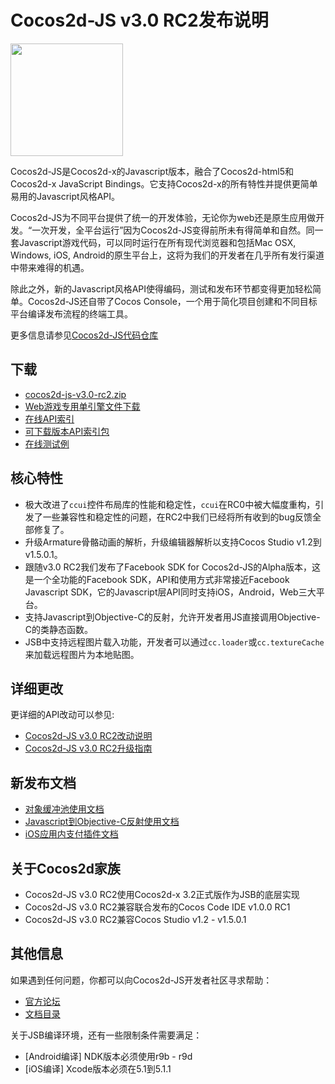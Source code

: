# Cocos2d-JS v3.0 RC2发布说明

<img src="http://www.cocos2d-x.org/attachments/download/1508" height=180> 


Cocos2d-JS是Cocos2d-x的Javascript版本，融合了Cocos2d-html5和Cocos2d-x JavaScript Bindings。它支持Cocos2d-x的所有特性并提供更简单易用的Javascript风格API。

Cocos2d-JS为不同平台提供了统一的开发体验，无论你为web还是原生应用做开发。“一次开发，全平台运行”因为Cocos2d-JS变得前所未有得简单和自然。同一套Javascript游戏代码，可以同时运行在所有现代浏览器和包括Mac OSX, Windows, iOS, Android的原生平台上，这将为我们的开发者在几乎所有发行渠道中带来难得的机遇。

除此之外，新的Javascript风格API使得编码，测试和发布环节都变得更加轻松简单。Cocos2d-JS还自带了Cocos Console，一个用于简化项目创建和不同目标平台编译发布流程的终端工具。

更多信息请参见[Cocos2d-JS代码仓库](https://github.com/cocos2d/cocos2d-js)

## 下载

- [cocos2d-js-v3.0-rc2.zip](http://www.cocos2d-x.org/filedown/cocos2d-js-v3.0-rc2.zip)
- [Web游戏专用单引擎文件下载](http://cocos2d-x.org/filecenter/jsbuilder/)
- [在线API索引](http://www.cocos2d-x.org/reference/html5-js/V3.0rc2/index.html)
- [可下载版本API索引包](http://www.cocos2d-x.org/filedown/Cocos2d-JS-v3rc2-API.zip)
- [在线测试例](http://cocos2d-x.org/js-tests/)

## 核心特性

* 极大改进了`ccui`控件布局库的性能和稳定性，`ccui`在RC0中被大幅度重构，引发了一些兼容性和稳定性的问题，在RC2中我们已经将所有收到的bug反馈全部修复了。
* 升级Armature骨骼动画的解析，升级编辑器解析以支持Cocos Studio v1.2到v1.5.0.1。
* 跟随v3.0 RC2我们发布了Facebook SDK for Cocos2d-JS的Alpha版本，这是一个全功能的Facebook SDK，API和使用方式非常接近Facebook Javascript SDK，它的Javascript层API同时支持iOS，Android，Web三大平台。
* 支持Javascript到Objective-C的反射，允许开发者用JS直接调用Objective-C的类静态函数。
* JSB中支持远程图片载入功能，开发者可以通过`cc.loader`或`cc.textureCache`来加载远程图片为本地贴图。

## 详细更改

更详细的API改动可以参见:

- [Cocos2d-JS v3.0 RC2改动说明](http://www.cocos2d-x.org/docs/manual/framework/html5/release-notes/v3.0rc2/changelog/en)
- [Cocos2d-JS v3.0 RC2升级指南](http://www.cocos2d-x.org/docs/manual/framework/html5/release-notes/v3.0rc0/upgrade-guide/zh)

## 新发布文档

- [对象缓冲池使用文档](http://www.cocos2d-x.org/docs/manual/framework/html5/v3/cc-pool/en)
- [Javascript到Objective-C反射使用文档](http://www.cocos2d-x.org/docs/manual/framework/html5/v3/reflection-oc/en)
- [iOS应用内支付插件文档](http://www.cocos2d-x.org/docs/manual/framework/html5/jsb/plugin-x/ios-iap/en)

## 关于Cocos2d家族

- Cocos2d-JS v3.0 RC2使用Cocos2d-x 3.2正式版作为JSB的底层实现
- Cocos2d-JS v3.0 RC2兼容联合发布的Cocos Code IDE v1.0.0 RC1
- Cocos2d-JS v3.0 RC2兼容Cocos Studio v1.2 - v1.5.0.1

## 其他信息

如果遇到任何问题，你都可以向Cocos2d-JS开发者社区寻求帮助： 

- [官方论坛](http://discuss.cocos2d-x.org/category/javascript)
- [文档目录](http://cocos2d-x.org/docs/manual/framework/html5/zh)

关于JSB编译环境，还有一些限制条件需要满足：

- [Android编译] NDK版本必须使用r9b - r9d
- [iOS编译] Xcode版本必须在5.1到5.1.1